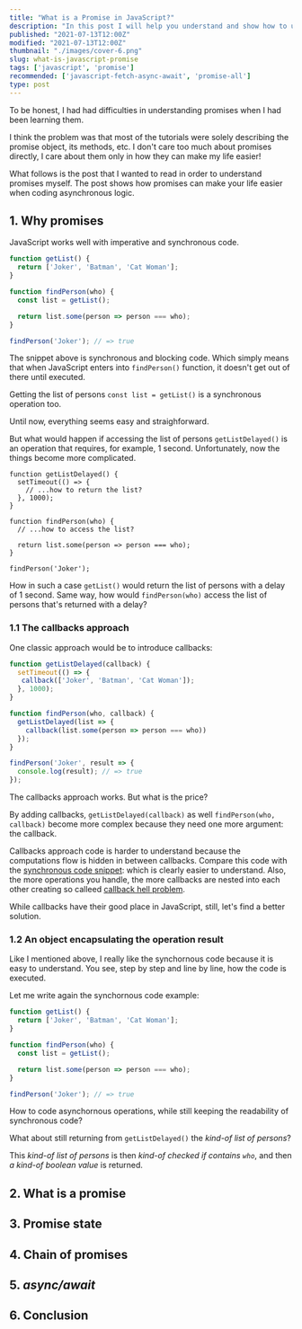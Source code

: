 ```yaml
---
title: "What is a Promise in JavaScript?"
description: "In this post I will help you understand and show how to use promises in JavaScript."
published: "2021-07-13T12:00Z"
modified: "2021-07-13T12:00Z"
thumbnail: "./images/cover-6.png"
slug: what-is-javascript-promise
tags: ['javascript', 'promise']
recommended: ['javascript-fetch-async-await', 'promise-all']
type: post
---
```


To be honest, I had had difficulties in understanding promises when I had been learning them. 

I think the problem was that most of the tutorials were solely describing the promise object, its methods, etc. I don't care too much about promises directly, I care about
them only in how they can make my life easier!

What follows is the post that I wanted to read in order to understand promises myself. The post shows how promises can make your life easier when coding asynchronous logic.  

## 1. Why promises

JavaScript works well with imperative and synchronous code.  

<div id="sync-code"></div>

```javascript
function getList() {
  return ['Joker', 'Batman', 'Cat Woman'];
}

function findPerson(who) {
  const list = getList();

  return list.some(person => person === who);
}

findPerson('Joker'); // => true
```

The snippet above is synchronous and blocking code. Which simply means that when JavaScript enters into `findPerson()` function, it doesn't get out of there
until executed.  

Getting the list of persons `const list = getList()` is a synchronous operation too.  

Until now, everything seems easy and straighforward.  

But what would happen if accessing the list of persons `getListDelayed()` is an operation that requires, for example, 1 second. Unfortunately, now the things become more complicated.  

```javascript{3,8}
function getListDelayed() {
  setTimeout(() => {
    // ...how to return the list?
  }, 1000);
}

function findPerson(who) {
  // ...how to access the list?

  return list.some(person => person === who);
}

findPerson('Joker');
```

How in such a case `getList()` would return the list of persons with a delay of 1 second. Same way, how would `findPerson(who)` access the list of persons that's returned with a delay?

### 1.1 The callbacks approach

One classic approach would be to introduce callbacks:

```javascript
function getListDelayed(callback) {
  setTimeout(() => {
   callback(['Joker', 'Batman', 'Cat Woman']);
  }, 1000);
}

function findPerson(who, callback) {
  getListDelayed(list => {
    callback(list.some(person => person === who))
  });
}

findPerson('Joker', result => {
  console.log(result); // => true
});
```

The callbacks approach works. But what is the price? 

By adding callbacks, `getListDelayed(callback)` as well `findPerson(who, callback)` become more complex because they need one more argument: the callback.  

Callbacks approach code is harder to understand because the computations flow is hidden in between callbacks. Compare this code with the [synchronous code snippet](#sync-code): which is clearly easier to understand. Also, the more operations you handle, the more callbacks are nested into each other creating so calleed [callback hell problem](http://callbackhell.com/).  

While callbacks have their good place in JavaScript, still, let's find a better solution.  

### 1.2 An object encapsulating the operation result

Like I mentioned above, I really like the synchornous code because it is easy to understand. You see, step by step and line by line, how the code is executed.  

Let me write again the synchornous code example:

```javascript
function getList() {
  return ['Joker', 'Batman', 'Cat Woman'];
}

function findPerson(who) {
  const list = getList();

  return list.some(person => person === who);
}

findPerson('Joker'); // => true
```

How to code asynchornous operations, while still keeping the readability of synchronous code? 

What about still returning from `getListDelayed()` the *kind-of list of persons*?  

This *kind-of list of persons* is then *kind-of checked if contains `who`*, and then *a kind-of boolean value* is returned.  



## 2. What is a promise

## 3. Promise state

## 4. Chain of promises

## 5. *async/await*

## 6. Conclusion